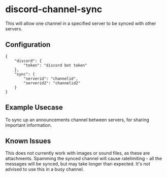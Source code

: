 # discord-channel-sync

This will allow one channel in a specified server to be synced with other servers.

## Configuration

```
{
	"discord": {
		"token": "discord bot token" 
	},
	"sync": {
		"serverid": "channelid",
		"serverid2": "channelid2"
	}
}
```

## Example Usecase

To sync up an announcements channel between servers, for sharing important information.

## Known Issues

This does not currently work with images or sound files, as these are attachments.
Spamming the synced channel will cause ratelimiting - all the messages will be synced, but may take longer than expected. It's not advised to use this in a busy channel.

